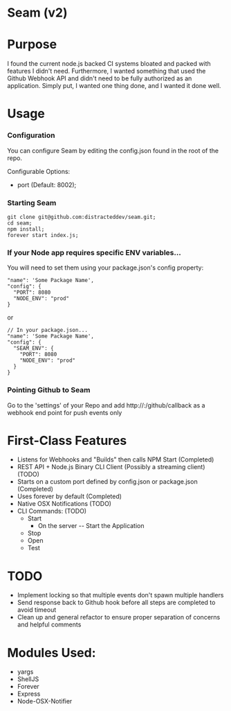 # Seam (v2)

# Purpose

I found the current node.js backed CI systems bloated and packed with features I didn't need.
Furthermore, I wanted something that used the Github Webhook API and didn't need to be fully
authorized as an application. Simply put, I wanted one thing done, and I wanted it done well.


# Usage

### Configuration

You can configure Seam by editing the config.json found in the root of the repo.

Configurable Options:
* port (Default: 8002);

### Starting Seam

```
git clone git@github.com:distracteddev/seam.git;
cd seam;
npm install;
forever start index.js;
```
### If your Node app requires specific ENV variables...

You will need to set them using your package.json's config property:

```
"name": 'Some Package Name',
"config": {
  "PORT": 8080
  "NODE_ENV": "prod"
}
```
or
```
// In your package.json...
"name": 'Some Package Name',
"config": {
  "SEAM_ENV": {
    "PORT": 8080
    "NODE_ENV": "prod"
  }
}
```

### Pointing Github to Seam

Go to the 'settings' of your Repo and add http://<yourhost>:<port>/github/callback as a webhook end point for push events only


# First-Class Features

* Listens for Webhooks and "Builds" then calls NPM Start  (Completed)
* REST API + Node.js Binary CLI Client (Possibly a streaming client) (TODO)
* Starts on a custom port defined by config.json or package.json (Completed)
* Uses forever by default (Completed)
* Native OSX Notifications (TODO)
* CLI Commands:      (TODO)
    * Start
      * On the server -- Start the Application
    * Stop
    * Open
    * Test


# TODO

* Implement locking so that multiple events don't spawn multiple handlers
* Send response back to Github hook before all steps are completed to avoid timeout
* Clean up and general refactor to ensure proper separation of concerns and helpful comments

# Modules Used:

* yargs
* ShellJS
* Forever
* Express
* Node-OSX-Notifier
